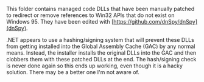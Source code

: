 This folder contains managed code DLLs that have been manually patched to redirect or remove references to Win32 APIs that do not exist on Windows 95. They have been edited with [https://github.com/dnSpy/dnSpy](dnSpy).

.NET appears to use a hashing/signing system that will prevent these DLLs from getting installed into the Global Assembly Cache (GAC) by any normal means. Instead, the installer installs the original DLLs into the GAC and then clobbers them with these patched DLLs at the end. The hash/signing check is never done again so this ends up working, even though it is a hacky solution. There may be a better one I'm not aware of.
